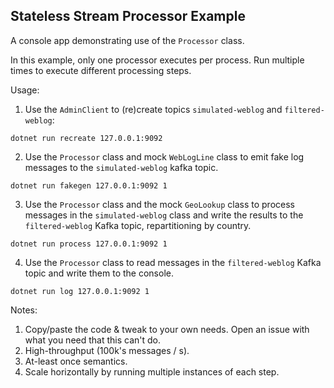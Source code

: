 ## Stateless Stream Processor Example

A console app demonstrating use of the `Processor` class.

In this example, only one processor executes per process. Run multiple times to execute different processing steps.

Usage:

1. Use the `AdminClient` to (re)create topics `simulated-weblog` and `filtered-weblog`:

```
dotnet run recreate 127.0.0.1:9092
```

2. Use the `Processor` class and mock `WebLogLine` class to emit fake log messages to the `simulated-weblog` kafka topic.

```
dotnet run fakegen 127.0.0.1:9092 1
```

3. Use the `Processor` class and the mock `GeoLookup` class to process messages in the `simulated-weblog` class and write the results to the `filtered-weblog` Kafka topic, repartitioning by country.

```
dotnet run process 127.0.0.1:9092 1
```

4. Use the `Processor` class to read messages in the `filtered-weblog` Kafka topic and write them to the console.

```
dotnet run log 127.0.0.1:9092 1
```

Notes: 

1. Copy/paste the code & tweak to your own needs. Open an issue with what you need that this can't do.
1. High-throughput (100k's messages / s).
1. At-least once semantics.
1. Scale horizontally by running multiple instances of each step.
